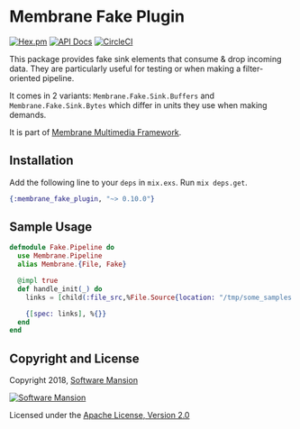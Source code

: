 # Membrane Fake Plugin

[![Hex.pm](https://img.shields.io/hexpm/v/membrane_fake_plugin.svg)](https://hex.pm/packages/membrane_fake_plugin)
[![API Docs](https://img.shields.io/badge/api-docs-yellow.svg?style=flat)](https://hexdocs.pm/membrane_fake_plugin)
[![CircleCI](https://circleci.com/gh/membraneframework/membrane_fake_plugin.svg?style=svg)](https://circleci.com/gh/membraneframework/membrane_fake_plugin)

This package provides fake sink elements that consume & drop incoming data.
They are particularly useful for testing or when making a filter-oriented pipeline.

It comes in 2 variants: `Membrane.Fake.Sink.Buffers` and
`Membrane.Fake.Sink.Bytes` which differ in units they use when making demands.

It is part of [Membrane Multimedia Framework](https://membraneframework.org).

## Installation

Add the following line to your `deps` in `mix.exs`.  Run `mix deps.get`.

```elixir
{:membrane_fake_plugin, "~> 0.10.0"}
```

## Sample Usage

```elixir
defmodule Fake.Pipeline do
  use Membrane.Pipeline
  alias Membrane.{File, Fake}

  @impl true
  def handle_init(_) do    
    links = [child(:file_src,%File.Source{location: "/tmp/some_samples.raw"}) |> child(:fake_sink, Fake.Sink.Buffers)]

    {[spec: links], %{}}
  end
end
```

## Copyright and License

Copyright 2018, [Software Mansion](https://swmansion.com/?utm_source=git&utm_medium=readme&utm_campaign=membrane_fake_plugin)

[![Software Mansion](https://logo.swmansion.com/logo?color=white&variant=desktop&width=200&tag=membrane-github)](https://swmansion.com/?utm_source=git&utm_medium=readme&utm_campaign=membrane_fake_plugin)

Licensed under the [Apache License, Version 2.0](LICENSE)
